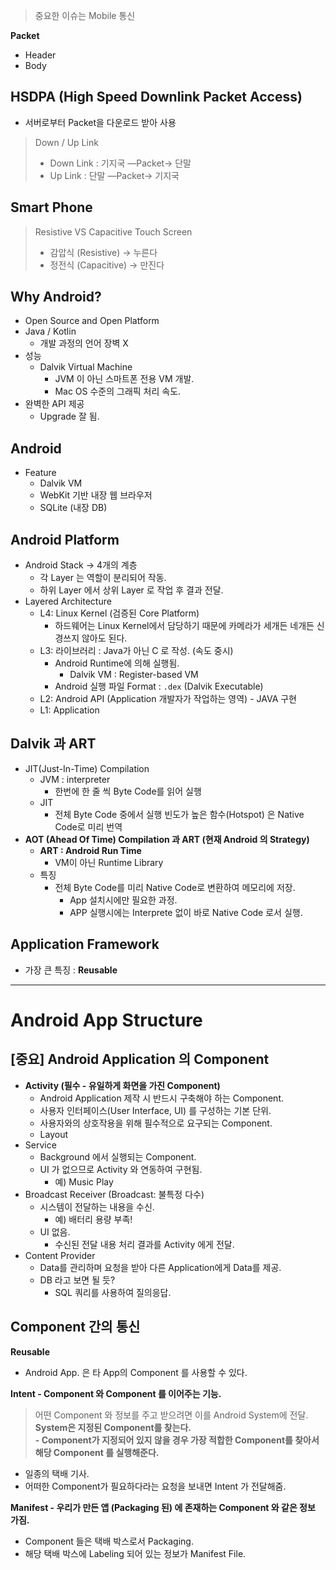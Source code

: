   

> 중요한 이슈는 Mobile 통신

  

**Packet**

- Header
- Body

  

## HSDPA (High Speed Downlink Packet Access)

- 서버로부터 Packet을 다운로드 받아 사용

> Down / Up Link  
> - Down Link : 기지국 —Packet→ 단말  
> - Up Link : 단말 —Packet→ 기지국

  

## Smart Phone

> Resistive VS Capacitive Touch Screen  
> - 감압식 (Resistive) → 누른다  
> - 정전식 (Capacitive) → 만진다

  

## Why Android?

- Open Source and Open Platform
- Java / Kotlin
    - 개발 과정의 언어 장벽 X
- 성능
    - Dalvik Virtual Machine
        - JVM 이 아닌 스마트폰 전용 VM 개발.
        - Mac OS 수준의 그래픽 처리 속도.
- 완벽한 API 제공
    - Upgrade 잘 됨.

  

## Android

- Feature
    - Dalvik VM
    - WebKit 기반 내장 웹 브라우저
    - SQLite (내장 DB)

  

## Android Platform

- Android Stack → 4개의 계층
    - 각 Layer 는 역할이 분리되어 작동.
    - 하위 Layer 에서 상위 Layer 로 작업 후 결과 전달.
- Layered Architecture
    - L4: Linux Kernel (검증된 Core Platform)
        - 하드웨어는 Linux Kernel에서 담당하기 때문에 카메라가 세개든 네개든 신경쓰지 않아도 된다.
    - L3: 라이브러리 : Java가 아닌 C 로 작성. (속도 중시)
        - Android Runtime에 의해 실행됨.
            - Dalvik VM : Register-based VM
        - Android 실행 파일 Format : `.dex` (Dalvik Executable)
    - L2: Android API (Application 개발자가 작업하는 영역) - JAVA 구현
    - L1: Application

  

## Dalvik 과 ART

- JIT(Just-In-Time) Compilation
    - JVM : interpreter
        - 한번에 한 줄 씩 Byte Code를 읽어 실행
    - JIT
        - 전체 Byte Code 중에서 실행 빈도가 높은 함수(Hotspot) 은 Native Code로 미리 번역
- **AOT (Ahead Of Time) Compilation 과 ART (현재 Android 의 Strategy)**
    - **ART : Android Run Time**
        - VM이 아닌 Runtime Library
    - 특징
        - 전체 Byte Code를 미리 Native Code로 변환하여 메모리에 저장.
            - App 설치시에만 필요한 과정.
            - APP 실행시에는 Interprete 없이 바로 Native Code 로서 실행.

  

## Application Framework

- 가장 큰 특징 : **Reusable**

  

  

---

# Android App Structure

## [중요] Android Application 의 Component

- **Activity (필수 - 유일하게 화면을 가진 Component)**
    - Android Application 제작 시 반드시 구축해야 하는 Component.
    - 사용자 인터페이스(User Interface, UI) 를 구성하는 기본 단위.
    - 사용자와의 상호작용을 위해 필수적으로 요구되는 Component.
    - Layout
- Service
    - Background 에서 실행되는 Component.
    - UI 가 없으므로 Activity 와 연동하여 구현됨.
        - 예) Music Play
- Broadcast Receiver (Broadcast: 불특정 다수)
    - 시스템이 전달하는 내용을 수신.
        - 예) 배터리 용량 부족!
    - UI 없음.
        - 수신된 전달 내용 처리 결과를 Activity 에게 전달.
- Content Provider
    - Data를 관리하며 요청을 받아 다른 Application에게 Data를 제공.
    - DB 라고 보면 될 듯?
        - SQL 쿼리를 사용하여 질의응답.

  

## Component 간의 통신

**Reusable**

- Android App. 은 타 App의 Component 를 사용할 수 있다.

  

**Intent - Component 와 Component 를 이어주는 기능.**

> 어떤 Component 와 정보를 주고 받으려면 이를 Android System에 전달.  
> **System은 지정된 Component를 찾는다.**  
> **- Component가 지정되어 있지 않을 경우 가장 적합한 Component를 찾아서 해당 Component 를 실행해준다.**

- 일종의 택배 기사.
- 어떠한 Component가 필요하다라는 요청을 보내면 Intent 가 전달해줌.

  

**Manifest - 우리가 만든 앱 (Packaging 된) 에 존재하는 Component 와 같은 정보 가짐.**

- Component 들은 택배 박스로서 Packaging.
- 해당 택배 박스에 Labeling 되어 있는 정보가 Manifest File.